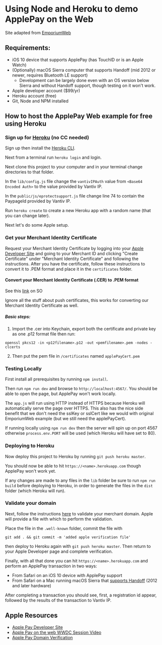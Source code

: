# Using Node and Heroku to demo ApplePay on the Web

Site adapted from [EmporiumWeb](https://developer.apple.com/library/content/samplecode/EmporiumWeb/Introduction/Intro.html)

## Requirements:

* iOS 10 device that supports ApplePay (has TouchID or is an Apple Watch)
* (Optionally) macOS Sierra computer that supports Handoff (mid 2012 or newer, requires Bluetooth LE support)
    * Development can be largely done even with an OS version below Sierra and without
    Handoff support, though testing on it won't work.
* Apple developer account ($99/yr)
* Heroku account (free)
* Git, Node and NPM installed

## How to host the ApplePay Web example for free using Heroku

### Sign up for [Heroku](https://www.heroku.com) (no CC needed)

Sign up then install the [Heroku CLI](https://devcenter.heroku.com/articles/heroku-cli).

Next from a terminal run `heroku login` and login.

Next clone this project to your computer and in your terminal change directories to that folder.

In the `lib/config.js` file change the `vantivIPAuth` value from `<Base64 Encoded Auth>` to the value provided by Vantiv IP.

In the `public/js/eprotectsupport.js` file change line 74 to contain the PaypageId provided by Vantiv IP.

Run `heroku create` to create a new Heroku app with a random name (that you can change later).

Next let's do some Apple setup.

### Get your Merchant Identity Certificate

Request your Merchant Identity Certificate by logging into your [Apple Developer Site](https://developer.apple.com) and going to
your Merchant ID and clicking "Create Certificate" under "Merchant Identity Certificate" and following the instructions. After you have
the certificate, follow these instructions to convert it to .PEM format and place it in the `certificates` folder.

#### Convert your Merchant Identity Certificate (.CER) to .PEM format

See this [link](http://stackoverflow.com/questions/21250510/generate-pem-file-used-to-setup-apple-push-notification) on SO

Ignore all the stuff about push certificates, this works for converting our Merchant Identity Certificate as well.

##### Basic steps:

1. Import the .cer into Keychain, export both the certificate and private key as one .p12 format 
file then run:

`openssl pkcs12 -in <p12filename>.p12 -out <pemfilename>.pem -nodes -clcerts`

2. Then put the pem file in `/certificates` named `applePayCert.pem`

### Testing Locally

First install all prerequisites by running `npm install`.

Then run `npm run dev` and browse to `http://localhost:4567/`. You should be able to open the page, but ApplePay won't work locally.

The `app.js` will run using HTTP instead of HTTPS because Heroku will automatically serve the page over HTTPS.
This also has the nice side benefit that we don't need the sslKey or sslCert like we would with original EmporiumWeb example 
(but we still need the applePayCert).

If running locally using `npm run dev` then the server will spin up on port 4567 otherwise `process.env.PORT` will be used
(which Heroku will have set to 80).

### Deploying to Heroku

Now deploy this project to Heroku by running `git push heroku master`. 

You should now be able to hit `https://<name>.herokuapp.com` though ApplePay won't work yet.

If any changes are made to any files in the `lib` folder be sure to run `npm run build` before deploying to Heroku, in order to generate
the files in the `dist` folder (which Heroku will run).

### Validate your domain

Next, follow the instructions [here](https://developer.apple.com/reference/applepayjs/) to validate your merchant domain.
Apple will provide a file with which to perform the validation.

Place the file in the `.well-known` folder, commit the file with 

`git add . && git commit -m 'added apple verification file'`

then deploy to Heroku again with `git push heroku master`. Then return to your Apple Developer page and complete verification.

Finally, with all that done you can hit `https://<name>.herokuapp.com` and perform an ApplePay transaction in two ways:

* From Safari on an iOS 10 device with ApplePay support
* From Safari on a Mac running macOS Sierra that [supports Handoff](https://support.apple.com/kb/PH25169?locale=en_US) (2012 and later hardware)

After completing a transaction you should see, first, a registration id appear, followed by the results of the transaction to Vantiv IP.

## Apple Resources

* [Apple Pay Developer Site](https://developer.apple.com/apple-pay/)
* [Apple Pay on the web WWDC Session Video](https://developer.apple.com/videos/play/wwdc2016/703/)
* [Apple Pay Domain Verification](https://developer.apple.com/support/apple-pay-domain-verification/)
